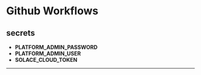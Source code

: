 # Github Workflows

## secrets

* **PLATFORM_ADMIN_PASSWORD**
* **PLATFORM_ADMIN_USER**
* **SOLACE_CLOUD_TOKEN**

---
